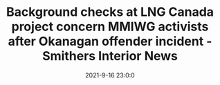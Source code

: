 ---
"title": "Background checks at LNG Canada project concern MMIWG activists after Okanagan offender incident - Smithers Interior News"
"date": "2021-9-16 23:0:0"
"feed_name": "GOOGLENEWSINDUSTRIAL"
"feed_website": "https://news.google.com/search?q=industrial%2Bincident&hl=en-US&gl=US&ceid=US:en"
"feed_rss": "https://news.google.com/rss/search?q=industrial%2Bincident&hl=en-US&gl=US&ceid=US:en"
"link": "https://www.interior-news.com/news/background-checks-at-lng-canada-project-concern-mmiwg-activists-after-okanagan-offender-incident/"
"file": "_posts/2021-1-1-a70ca2a429f36c2d37f030c1e61568ca2c178b45.md"
"accident": "0"
"drilling": "0"
---